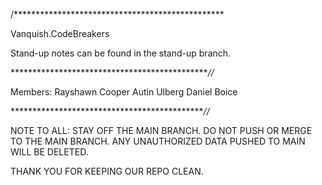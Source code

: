 /************************************************ 

Vanquish.CodeBreakers

Stand-up notes can be found in the stand-up branch.

**********************************************//*

Members:
Rayshawn Cooper
Autin Ulberg
Daniel Boice

*********************************************//*

NOTE TO ALL: STAY OFF THE MAIN BRANCH. DO NOT PUSH OR MERGE TO THE MAIN BRANCH. ANY UNAUTHORIZED DATA PUSHED TO MAIN WILL BE DELETED. 

THANK YOU FOR KEEPING OUR REPO CLEAN.
